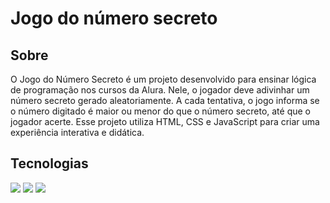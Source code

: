 <h1>Jogo do número secreto</h1>

<h2> Sobre</h2>
<p>O Jogo do Número Secreto é um projeto desenvolvido para ensinar lógica de programação nos cursos da Alura. Nele, o jogador deve adivinhar um número secreto gerado aleatoriamente. A cada tentativa, o jogo informa se o número digitado é maior ou menor do que o número secreto, até que o jogador acerte. Esse projeto utiliza HTML, CSS e JavaScript para criar uma experiência interativa e didática.</p>

##  Tecnologias
<div>
  <img src="https://img.shields.io/badge/HTML-239120?style=for-the-badge&logo=html5&logoColor=white">
  <img src="https://img.shields.io/badge/CSS-239120?&style=for-the-badge&logo=css3&logoColor=white">
  <img src="https://img.shields.io/badge/JavaScript-F7DF1E?style=for-the-badge&logo=javascript&logoColor=black">
</div>
